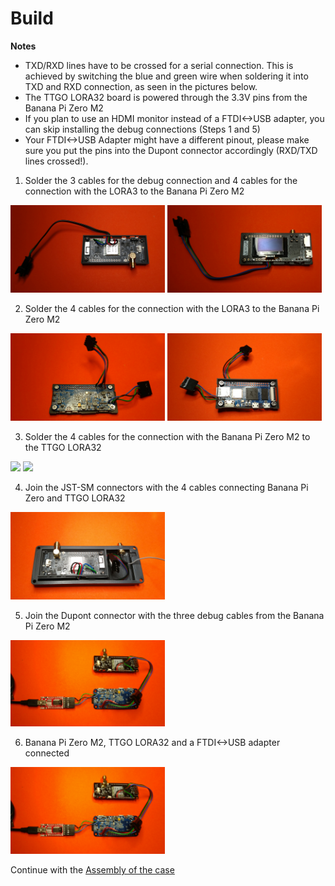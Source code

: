 # Build

**Notes**

- TXD/RXD lines have to be crossed for a serial connection. This is achieved by switching the blue and green wire when soldering it into TXD and RXD connection, as seen in the pictures below.
- The TTGO LORA32 board is powered through the 3.3V pins from the Banana Pi Zero M2
- If you plan to use an HDMI monitor instead of a FTDI<->USB adapter, you can skip installing the debug connections (Steps 1 and 5)
- Your FTDI<->USB Adapter might have a different pinout, please make sure you put the pins into the Dupont connector accordingly (RXD/TXD lines crossed!).


1. Solder the 3 cables for the debug connection and 4 cables for the connection with the LORA3 to the Banana Pi Zero M2 

<p align="left" width="60%">
  <img width="49%" src="images/build/Step1a.jpg">
  <img width="49%" src="images/build/Step1b.jpg">
</p>


2. Solder the 4 cables for the connection with the LORA3 to the Banana Pi Zero M2 

<p align="left" width="60%">
  <img width="49%" src="images/build/Step2a.jpg">
  <img width="49%" src="images/build/Step2b.jpg">
</p>


3. Solder the 4 cables for the connection with the Banana Pi Zero M2 to the TTGO LORA32

<p align="left" width="60%">
  <img width="49%" src="images/build/Step3a.jpg">
  <img width="49%" src="images/build/Step3b.jpg">
</p>


4. Join the JST-SM connectors with the 4 cables connecting Banana Pi Zero and TTGO LORA32

<p align="left" width="60%">
  <img width="49%" src="images/build/Step4.jpg">
</p>


5. Join the Dupont connector with the three debug cables from the Banana Pi Zero M2

<p align="left" width="60%">
  <img width="49%" src="images/build/Step5.jpg">
</p>


6. Banana Pi Zero M2, TTGO LORA32 and a FTDI<->USB adapter connected

<p align="left" width="60%">
  <img width="49%" src="images/build/Step6.jpg">
</p>


Continue with the [Assembly of the case](ASSEMBLY.md)
